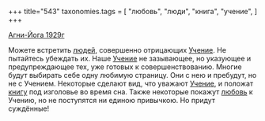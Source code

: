 +++
title="543"
taxonomies.tags = [
 "любовь",
 "люди",
 "книга",
 "учение",
]
+++

[Агни-Йога 1929г](/agni/1929)

Можете встретить [людей](/tags/люди), совершенно отрицающих [Учение](/tags/учение). Не пытайтесь убеждать их. Наше [Учение](/tags/учение) не зазывающее, но указующее и предупреждающее тех, уже готовых к совершенствованию. Многие будут выбирать себе одну любимую страницу. Они с нею и пребудут, но не с Учением. Некоторые сделают вид, что уважают [Учение](/tags/учение), и положат [книгу](/tags/книга) под изголовье во время сна. Также некоторые покажут [любовь](/tags/любовь) к Учению, но не поступятся ни единою привычкою. Но придут суждённые!
